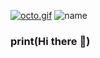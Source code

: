 [![octo.gif](https://i.postimg.cc/bNKvzPW2/octo.gif)](https://postimg.cc/WhwVnB22)  ![name](https://user-images.githubusercontent.com/72008078/172396016-24060d37-1d0f-4f9b-881b-dc667a70b79d.svg)
### print(Hi there 👋)

<!--
**MiguelLm84/MiguelLm84** is a ✨ _special_ ✨ repository because its `README.md` (this file) appears on your GitHub profile.

Here are some ideas to get you started:

- 🔭 I’m currently working on ...
- 🌱 I’m currently learning ...
- 👯 I’m looking to collaborate on ...
- 🤔 I’m looking for help with ...
- 💬 Ask me about ...
- 📫 How to reach me: ...
- 😄 Pronouns: ...
- ⚡ Fun fact: ...
-->
